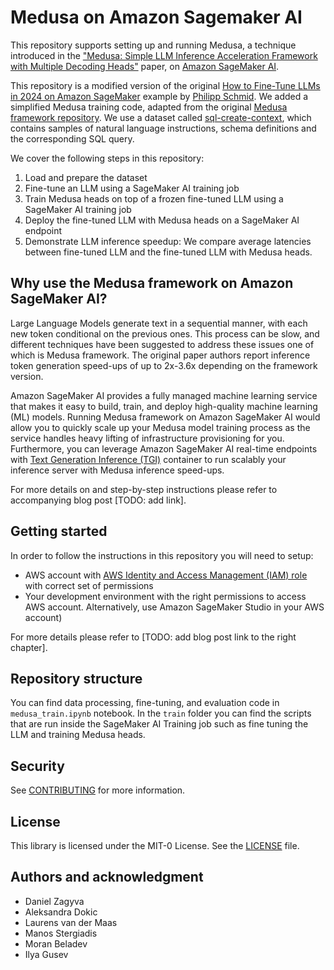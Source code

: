 # Medusa on Amazon Sagemaker AI

This repository supports setting up and running Medusa, a technique introduced in the ["Medusa: Simple LLM Inference 
Acceleration Framework with Multiple Decoding Heads"](https://arxiv.org/abs/2401.10774) paper, on [Amazon SageMaker AI](https://aws.amazon.com/sagemaker-ai/).

This repository is a modified version of the original [How to Fine-Tune LLMs in 2024 on Amazon SageMaker](https://github.com/philschmid/llm-sagemaker-sample/blob/main/notebooks/train-evalaute-llms-2024-trl.ipynb) example by [Philipp Schmid](https://www.philschmid.de/philipp-schmid). We added a simplified Medusa training code, adapted from the original [Medusa framework repository](https://github.com/FasterDecoding/Medusa).  We use a dataset called [sql-create-context](https://huggingface.co/datasets/b-mc2/sql-create-context), which contains samples of natural language instructions, schema definitions and the corresponding SQL query.

We cover the following steps in this repository: 
1. Load and prepare the dataset
2. Fine-tune an LLM using a SageMaker AI training job
3. Train Medusa heads on top of a frozen fine-tuned LLM using a SageMaker AI training job
4. Deploy the fine-tuned LLM with Medusa heads on a SageMaker AI endpoint
5. Demonstrate LLM inference speedup: We compare average latencies between fine-tuned LLM and the fine-tuned LLM with Medusa heads.


## Why use the Medusa framework on Amazon SageMaker AI?

Large Language Models generate text in a sequential manner, with each new token conditional on the previous ones.
This process can be slow, and different techniques have been suggested to address these issues one of which is Medusa framework. 
The original paper authors report inference token generation speed-ups of up to 2x-3.6x depending on the framework version.

Amazon SageMaker AI provides a fully managed machine learning service that makes it easy to build, train, and deploy 
high-quality machine learning (ML) models. Running Medusa framework on Amazon SageMaker AI would allow you to quickly scale
up your Medusa model training process as the service handles heavy lifting of infrastructure provisioning for you. 
Furthermore, you can leverage Amazon SageMaker AI real-time endpoints with [Text Generation Inference (TGI)](https://github.com/huggingface/text-generation-inference) container to run
scalably your inference server with Medusa inference speed-ups. 

For more details on and step-by-step instructions please refer to accompanying blog post [TODO: add link].

## Getting started

In order to follow the instructions in this repository you will need to setup:
- AWS account with [AWS Identity and Access Management (IAM) role](https://aws.amazon.com/iam/) with correct set of permissions
- Your development environment with the right permissions to access AWS account. Alternatively, use Amazon SageMaker Studio in your AWS account)

For more details please refer to [TODO: add blog post link to the right chapter].

## Repository structure

You can find data processing, fine-tuning, and evaluation code in `medusa_train.ipynb` notebook. In the `train` folder you can find the scripts that are run inside the SageMaker AI Training job such as fine tuning the LLM and training Medusa heads.

## Security
See [CONTRIBUTING](CONTRIBUTING.md#security-issue-notifications) for more information.

## License
This library is licensed under the MIT-0 License. See the [LICENSE](LICENSE) file.

## Authors and acknowledgment

* Daniel Zagyva
* Aleksandra Dokic
* Laurens van der Maas
* Manos Stergiadis
* Moran Beladev
* Ilya Gusev
